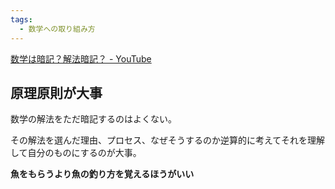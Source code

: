 ```yaml
---
tags:
  - 数学への取り組み方
---
```

[数学は暗記？解法暗記？ - YouTube](https://www.youtube.com/watch?v=_aYlzgTf7XM)

## 原理原則が大事 

数学の解法をただ暗記するのはよくない。

その解法を選んだ理由、プロセス、なぜそうするのか逆算的に考えてそれを理解して自分のものにするのが大事。

**魚をもらうより魚の釣り方を覚えるほうがいい**